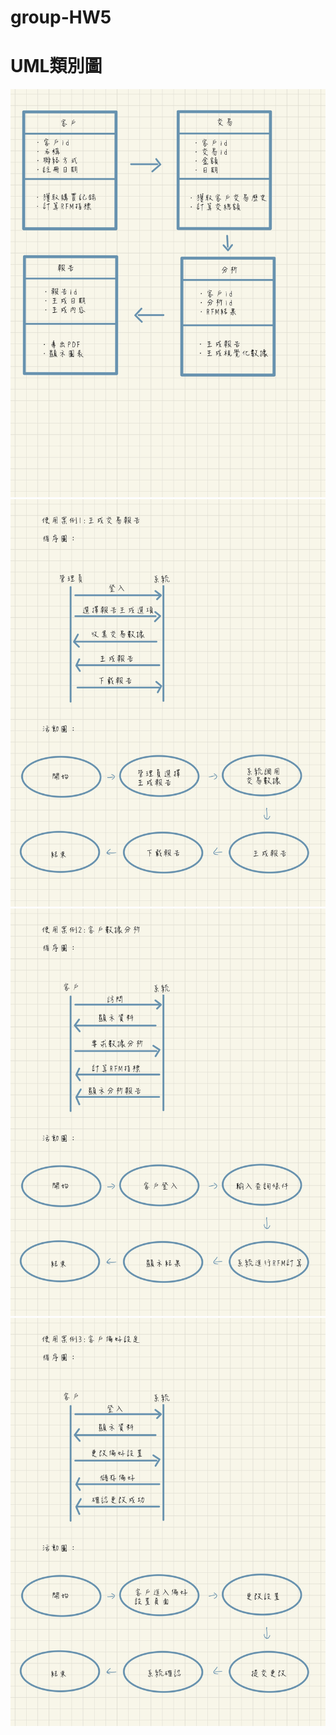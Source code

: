 # group-HW5
# UML類別圖
![img1](img1.jpg "img1")
![img2](img2.jpg "img2")
![img3](img3.jpg "img3")
![img4](img4.jpg "img4")
